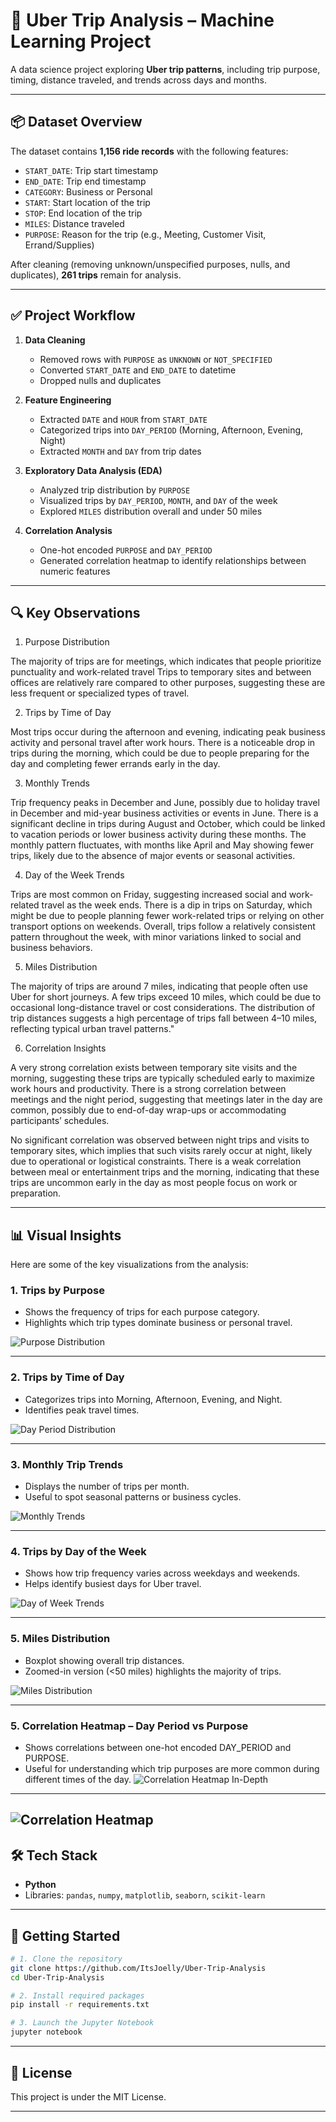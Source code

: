 # 🚕 Uber Trip Analysis – Machine Learning Project

A data science project exploring **Uber trip patterns**, including trip purpose, timing, distance traveled, and trends across days and months.

---

## 📦 Dataset Overview

The dataset contains **1,156 ride records** with the following features:

* `START_DATE`: Trip start timestamp
* `END_DATE`: Trip end timestamp
* `CATEGORY`: Business or Personal
* `START`: Start location of the trip
* `STOP`: End location of the trip
* `MILES`: Distance traveled
* `PURPOSE`: Reason for the trip (e.g., Meeting, Customer Visit, Errand/Supplies)

After cleaning (removing unknown/unspecified purposes, nulls, and duplicates), **261 trips** remain for analysis.

---

## ✅ Project Workflow

1. **Data Cleaning**

   * Removed rows with `PURPOSE` as `UNKNOWN` or `NOT_SPECIFIED`
   * Converted `START_DATE` and `END_DATE` to datetime
   * Dropped nulls and duplicates

2. **Feature Engineering**

   * Extracted `DATE` and `HOUR` from `START_DATE`
   * Categorized trips into `DAY_PERIOD` (Morning, Afternoon, Evening, Night)
   * Extracted `MONTH` and `DAY` from trip dates

3. **Exploratory Data Analysis (EDA)**

   * Analyzed trip distribution by `PURPOSE`
   * Visualized trips by `DAY_PERIOD`, `MONTH`, and `DAY` of the week
   * Explored `MILES` distribution overall and under 50 miles

4. **Correlation Analysis**

   * One-hot encoded `PURPOSE` and `DAY_PERIOD`
   * Generated correlation heatmap to identify relationships between numeric features

---

## 🔍 Key Observations

1. Purpose Distribution

The majority of trips are for meetings, which indicates that people prioritize punctuality and work-related travel Trips to temporary sites and between offices are relatively rare compared to other purposes, suggesting these are less frequent or specialized types of travel.

2. Trips by Time of Day

Most trips occur during the afternoon and evening, indicating peak business activity and personal travel after work hours. There is a noticeable drop in trips during the morning, which could be due to people preparing for the day and completing fewer errands early in the day.

3. Monthly Trends

Trip frequency peaks in December and June, possibly due to holiday travel in December and mid-year business activities or events in June. There is a significant decline in trips during August and October, which could be linked to vacation periods or lower business activity during these months. The monthly pattern fluctuates, with months like April and May showing fewer trips, likely due to the absence of major events or seasonal activities.

4. Day of the Week Trends

Trips are most common on Friday, suggesting increased social and work-related travel as the week ends. There is a dip in trips on Saturday, which might be due to people planning fewer work-related trips or relying on other transport options on weekends. Overall, trips follow a relatively consistent pattern throughout the week, with minor variations linked to social and business behaviors.

5. Miles Distribution

The majority of trips are around 7 miles, indicating that people often use Uber for short journeys. A few trips exceed 10 miles, which could be due to occasional long-distance travel or cost considerations. The distribution of trip distances suggests a high percentage of trips fall between 4–10 miles, reflecting typical urban travel patterns."

6. Correlation Insights

A very strong correlation exists between temporary site visits and the morning, suggesting these trips are typically scheduled early to maximize work hours and productivity. There is a strong correlation between meetings and the night period, suggesting that meetings later in the day are common, possibly due to end-of-day wrap-ups or accommodating participants’ schedules.

No significant correlation was observed between night trips and visits to temporary sites, which implies that such visits rarely occur at night, likely due to operational or logistical constraints. There is a weak correlation between meal or entertainment trips and the morning, indicating that these trips are uncommon early in the day as most people focus on work or preparation.

---

## 📊 Visual Insights

Here are some of the key visualizations from the analysis:

### 1. Trips by Purpose

* Shows the frequency of trips for each purpose category.
* Highlights which trip types dominate business or personal travel.

![Purpose Distribution](screenshots/purpose_distribution.png)

---

### 2. Trips by Time of Day

* Categorizes trips into Morning, Afternoon, Evening, and Night.
* Identifies peak travel times.

![Day Period Distribution](screenshots/day_period_distribution.png)

---

### 3. Monthly Trip Trends

* Displays the number of trips per month.
* Useful to spot seasonal patterns or business cycles.

![Monthly Trends](screenshots/monthly_trends.png)

---

### 4. Trips by Day of the Week

* Shows how trip frequency varies across weekdays and weekends.
* Helps identify busiest days for Uber travel.

![Day of Week Trends](screenshots/day_of_week.png)

---

### 5. Miles Distribution

* Boxplot showing overall trip distances.
* Zoomed-in version (<50 miles) highlights the majority of trips.

![Miles Distribution](screenshots/miles_distribution.png)

---

### 5. Correlation Heatmap – Day Period vs Purpose

* Shows correlations between one-hot encoded DAY_PERIOD and PURPOSE.
* Useful for understanding which trip purposes are more common during different times of the day.
![Correlation Heatmap In-Depth](screenshots/correlation_heatmap_in_depth.png)
---
![Correlation Heatmap](screenshots/correlation_heatmap.png)
---

## 🛠️ Tech Stack

* **Python**
* Libraries: `pandas`, `numpy`, `matplotlib`, `seaborn`, `scikit-learn`

---

## 🚀 Getting Started

```bash
# 1. Clone the repository
git clone https://github.com/ItsJoelly/Uber-Trip-Analysis
cd Uber-Trip-Analysis

# 2. Install required packages
pip install -r requirements.txt

# 3. Launch the Jupyter Notebook
jupyter notebook
```

---

## 📜 License

This project is under the MIT License.

---
